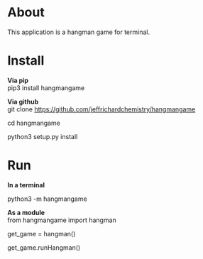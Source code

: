 # About
<p>This application is a hangman game for terminal.</p>

# Install
<b>Via pip</b><br>
pip3 install hangmangame

<b>Via github</b><br>
git clone https://github.com/jeffrichardchemistry/hangmangame

cd hangmangame

python3 setup.py install

# Run
<b>In a terminal</b>

python3 -m hangmangame

<b>As a module</b><br>
from hangmangame import hangman

get_game = hangman()

get_game.runHangman()
